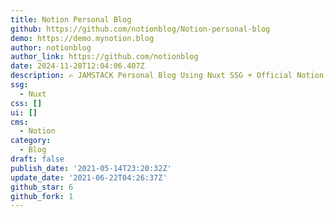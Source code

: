```yaml
---
title: Notion Personal Blog
github: https://github.com/notionblog/Notion-personal-blog
demo: https://demo.mynotion.blog
author: notionblog
author_link: https://github.com/notionblog
date: 2024-11-28T12:04:06.407Z
description: ✍️ JAMSTACK Personal Blog Using Nuxt SSG + Official Notion.so API
ssg:
  - Nuxt
css: []
ui: []
cms:
  - Notion
category:
  - Blog
draft: false
publish_date: '2021-05-14T23:20:32Z'
update_date: '2021-06-22T04:26:37Z'
github_star: 6
github_fork: 1
---
```


